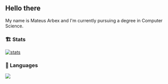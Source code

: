 ## Hello there 
My name is Mateus Arbex and I'm currently pursuing a degree in Computer Science.


### :building_construction:    Stats   
<a href="https://github.com/anuraghazra/github-readme-stats">
  <img align="center" alt="stats" src="https://github-readme-stats-nu-nine.vercel.app/api?username=mateusarbex&theme=dark&show_icons=true&hide=stars&include_all_commits=true&count_private=true" />
</a>

### :book:    Languages  

<a href="https://github.com/anuraghazra/github-readme-stats">
  <img align="center" src="https://github-readme-stats-nu-nine.vercel.app/api/top-langs/?username=mateusarbex&theme=dark&layout=compact&card_width=445" />
</a>
